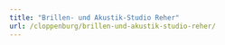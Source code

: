```yaml
---
title: "Brillen- und Akustik-Studio Reher"
url: /cloppenburg/brillen-und-akustik-studio-reher/
---
```

